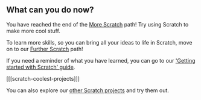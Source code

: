 ## What can you do now?

You have reached the end of the [More Scratch](https://projects.raspberrypi.org/en/pathways/more-scratch) path! Try using Scratch to make more cool stuff.

To learn more skills, so you can bring all your ideas to life in Scratch, move on to our [Further Scratch](https://projects.raspberrypi.org/en/pathways/further-scratch) path!

If you need a reminder of what you have learned, you can go to our ['Getting started with Scratch' guide](https://projects.raspberrypi.org/en/projects/getting-started-scratch).

[[[scratch-coolest-projects]]]

You can also explore our [other Scratch projects](https://projects.raspberrypi.org/en/projects?software%5B%5D=scratch&curriculum%5B%5D=%201) and try them out.

